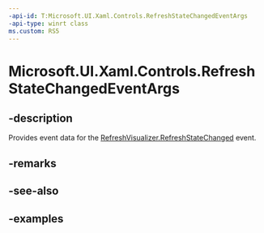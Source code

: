```yaml
---
-api-id: T:Microsoft.UI.Xaml.Controls.RefreshStateChangedEventArgs
-api-type: winrt class
ms.custom: RS5
---
```

<!-- Class syntax.
public class RefreshStateChangedEventArgs 
-->

# Microsoft.UI.Xaml.Controls.RefreshStateChangedEventArgs


## -description

Provides event data for the [RefreshVisualizer.RefreshStateChanged](refreshvisualizer_refreshstatechanged.md) event.


## -remarks


## -see-also


## -examples



